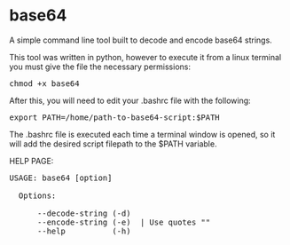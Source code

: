 # base64
A simple command line tool built to decode and encode base64 strings.

This tool was written in python, however to execute it from a linux terminal you must give the file the necessary permissions:
<pre>chmod +x base64</pre>

After this, you will need to edit your .bashrc file with the following:
<pre>export PATH=/home/path-to-base64-script:$PATH</pre>

The .bashrc file is executed each time a terminal window is opened, so it will add the desired script filepath to the $PATH variable.

HELP PAGE:

<pre>USAGE: base64 [option] <string>
  
  Options:
  
      --decode-string (-d) <base64 encoded string>
      --encode-string (-e) <String to be encoded in base64> | Use quotes ""
      --help          (-h)
</pre>

